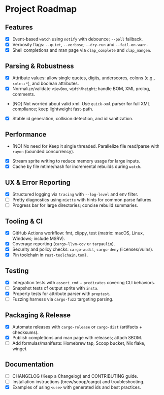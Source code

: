 # Project Roadmap

## Features

- [x] Event-based `watch` using `notify` with debounce; `--poll` fallback.
- [x] Verbosity flags: `--quiet`, `--verbose`; `--dry-run` and `--fail-on-warn`.
- [x] Shell completions and man page via `clap_complete` and `clap_mangen`.

## Parsing & Robustness

- [x] Attribute values: allow single quotes, digits, underscores, colons (e.g., `xmlns:*`), and boolean attributes.
- [x] Normalize/validate `viewBox`, `width`/`height`; handle BOM, XML prolog, comments.
- [NO] Not worried about valid xml. Use `quick-xml` parser for full XML compliance; keep lightweight fast-path.
- [x] Stable id generation, collision detection, and id sanitization.

## Performance

- [NO] No need for Keep it single threaded. Parallelize file read/parse with `rayon` (bounded concurrency).
- [x] Stream sprite writing to reduce memory usage for large inputs.
- [x] Cache by file mtime/hash for incremental rebuilds during `watch`.

## UX & Error Reporting

- [x] Structured logging via `tracing` with `--log-level` and env filter.
- [ ] Pretty diagnostics using `miette` with hints for common parse failures.
- [ ] Progress bar for large directories; concise rebuild summaries.

## Tooling & CI

- [x] GitHub Actions workflow: fmt, clippy, test (matrix: macOS, Linux, Windows; include MSRV).
- [x] Coverage reporting (`cargo-llvm-cov` or `tarpaulin`).
- [x] Security and policy checks: `cargo-audit`, `cargo-deny` (licenses/vulns).
- [x] Pin toolchain in `rust-toolchain.toml`.

## Testing

- [x] Integration tests with `assert_cmd` + `predicates` covering CLI behaviors.
- [ ] Snapshot tests of output sprite with `insta`.
- [x] Property tests for attribute parser with `proptest`.
- [ ] Fuzzing harness via `cargo-fuzz` targeting parsing.

## Packaging & Release

- [x] Automate releases with `cargo-release` or `cargo-dist` (artifacts + checksums).
- [x] Publish completions and man page with releases; attach SBOM.
- [ ] Add formulas/manifests: Homebrew tap, Scoop bucket, Nix flake, winget.

## Documentation

- [ ] CHANGELOG (Keep a Changelog) and CONTRIBUTING guide.
- [ ] Installation instructions (brew/scoop/cargo) and troubleshooting.
- [x] Examples of using `<use>` with generated ids and best practices.
